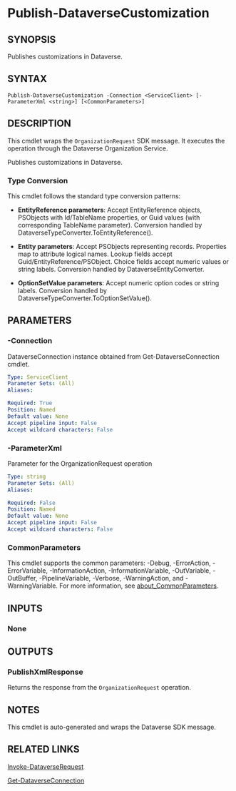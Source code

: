 # Publish-DataverseCustomization

## SYNOPSIS
Publishes customizations in Dataverse.

## SYNTAX

```
Publish-DataverseCustomization -Connection <ServiceClient> [-ParameterXml <string>] [<CommonParameters>]
```

## DESCRIPTION

This cmdlet wraps the `OrganizationRequest` SDK message. It executes the operation through the Dataverse Organization Service.

Publishes customizations in Dataverse.

### Type Conversion

This cmdlet follows the standard type conversion patterns:

- **EntityReference parameters**: Accept EntityReference objects, PSObjects with Id/TableName properties, or Guid values (with corresponding TableName parameter). Conversion handled by DataverseTypeConverter.ToEntityReference().

- **Entity parameters**: Accept PSObjects representing records. Properties map to attribute logical names. Lookup fields accept Guid/EntityReference/PSObject. Choice fields accept numeric values or string labels. Conversion handled by DataverseEntityConverter.

- **OptionSetValue parameters**: Accept numeric option codes or string labels. Conversion handled by DataverseTypeConverter.ToOptionSetValue().

## PARAMETERS

### -Connection
DataverseConnection instance obtained from Get-DataverseConnection cmdlet.

```yaml
Type: ServiceClient
Parameter Sets: (All)
Aliases:

Required: True
Position: Named
Default value: None
Accept pipeline input: False
Accept wildcard characters: False
```
### -ParameterXml
Parameter for the OrganizationRequest operation

```yaml
Type: string
Parameter Sets: (All)
Aliases:

Required: False
Position: Named
Default value: None
Accept pipeline input: False
Accept wildcard characters: False
```
### CommonParameters
This cmdlet supports the common parameters: -Debug, -ErrorAction, -ErrorVariable, -InformationAction, -InformationVariable, -OutVariable, -OutBuffer, -PipelineVariable, -Verbose, -WarningAction, and -WarningVariable. For more information, see [about_CommonParameters](http://go.microsoft.com/fwlink/?LinkID=113216).

## INPUTS

### None

## OUTPUTS

### PublishXmlResponse

Returns the response from the `OrganizationRequest` operation.

## NOTES

This cmdlet is auto-generated and wraps the Dataverse SDK message.

## RELATED LINKS

[Invoke-DataverseRequest](Invoke-DataverseRequest.md)

[Get-DataverseConnection](Get-DataverseConnection.md)

